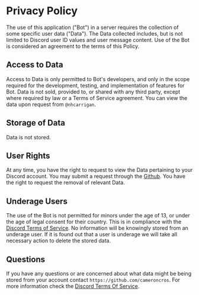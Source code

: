 # Privacy Policy

The use of this application ("Bot") in a server requires the collection of some specific user data ("Data"). The Data collected includes, but is not limited to Discord user ID values and user message content. Use of the Bot is considered an agreement to the terms of this Policy. 

## Access to Data

Access to Data is only permitted to Bot's developers, and only in the scope required for the development, testing, and implementation of features for Bot. Data is not sold, provided to, or shared with any third party, except where required by law or a Terms of Service agreement. You can view the data upon request from `@nhcarrigan`.

## Storage of Data

Data is not stored.

## User Rights

At any time, you have the right to request to view the Data pertaining to your Discord account. You may submit a request through the [Github](http://github.com/cameroncros/OctoPrint-DiscordRemote). You have the right to request the removal of relevant Data.

## Underage Users

The use of the Bot is not permitted for minors under the age of 13, or under the age of legal consent for their country. This is in compliance with the [Discord Terms of Service](https://discord.com/terms). No information will be knowingly stored from an underage user. If it is found out that a user is underage we will take all necessary action to delete the stored data.

## Questions

If you have any questions or are concerned about what data might be being stored from your account contact `https://github.com/cameroncros`. For more information check the [Discord Terms Of Service](https://discord.com/terms).
